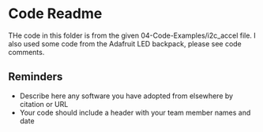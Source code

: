 # Code Readme

THe code in this folder is from the given 04-Code-Examples/i2c_accel file. I also used some code from the Adafruit LED backpack, please see code comments.

## Reminders
- Describe here any software you have adopted from elsewhere by citation or URL
- Your code should include a header with your team member names and date
